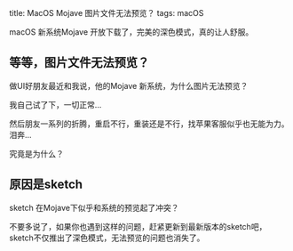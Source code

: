 title: MacOS Mojave 图片文件无法预览？
tags: macOS

 macOS 新系统Mojave 开放下载了，完美的深色模式，真的让人舒服。

## 等等，图片文件无法预览？

做UI好朋友最近和我说，他的Mojave 新系统，为什么图片无法预览？

我自己试了下，一切正常...

然后朋友一系列的折腾，重启不行，重装还是不行，找苹果客服似乎也无能为力。泪奔...

究竟是为什么？

## 原因是sketch

sketch 在Mojave下似乎和系统的预览起了冲突？

不要多说了，如果你也遇到这样的问题，赶紧更新到最新版本的sketch吧，sketch不仅推出了深色模式，无法预览的问题也消失了。

